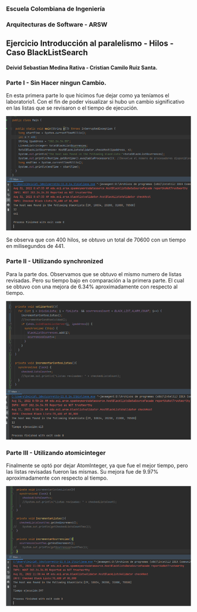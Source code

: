
### Escuela Colombiana de Ingeniería
### Arquitecturas de Software - ARSW
## Ejercicio Introducción al paralelismo - Hilos - Caso BlackListSearch
#### Deivid Sebastian Medina Rativa - Cristian Camilo Ruiz Santa.

### Parte I - Sin Hacer ningun Cambio.

En esta primera parte lo que hicimos fue dejar como ya teníamos el laboratorio1. Con el fin de poder
visualizar si hubo un cambio significativo en las listas que se revisaron o el tiempo de ejecución.

![](img/SinCambio/PrimeraRespuesta.PNG)

Se observa que con 400 hilos, se obtuvo un total de 70600 con un tiempo en milisegundos de 441.

### Parte II - Utilizando synchronized

Para la parte dos. Observamos que se obtuvo el mismo numero de listas revisadas. Pero su tiempo bajo en comparación 
a la primera parte. El cual se obtuvo con una mejora de 6.34% aproximadamente con respecto al tiempo.

![](img/UsandoSynchronized/ResultadoDos.PNG)

### Parte III - Utilizando atomicinteger 

Finalmente se optó por dejar AtomInteger, ya que fue el mejor tiempo, pero las listas revisadas fueron las mismas.
Su mejora fue de 9.97% aproximadamente con respecto al tiempo.

![](img/UsnadoAtomicinteger/ResultadoTresA.PNG)
